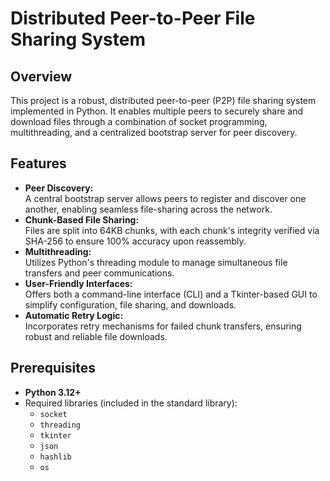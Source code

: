 # Distributed Peer-to-Peer File Sharing System

## Overview
This project is a robust, distributed peer-to-peer (P2P) file sharing system implemented in Python. It enables multiple peers to securely share and download files through a combination of socket programming, multithreading, and a centralized bootstrap server for peer discovery.

## Features
- **Peer Discovery:**  
  A central bootstrap server allows peers to register and discover one another, enabling seamless file-sharing across the network.
- **Chunk-Based File Sharing:**  
  Files are split into 64KB chunks, with each chunk's integrity verified via SHA-256 to ensure 100% accuracy upon reassembly.
- **Multithreading:**  
  Utilizes Python's threading module to manage simultaneous file transfers and peer communications.
- **User-Friendly Interfaces:**  
  Offers both a command-line interface (CLI) and a Tkinter-based GUI to simplify configuration, file sharing, and downloads.
- **Automatic Retry Logic:**  
  Incorporates retry mechanisms for failed chunk transfers, ensuring robust and reliable file downloads.

## Prerequisites
- **Python 3.12+**
- Required libraries (included in the standard library):
  - `socket`
  - `threading`
  - `tkinter`
  - `json`
  - `hashlib`
  - `os`

